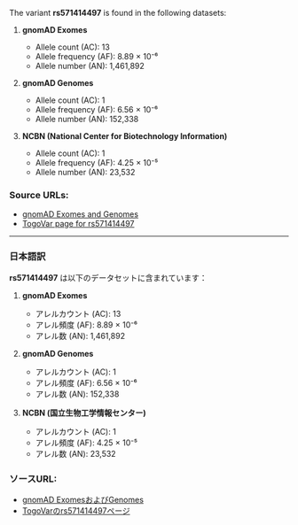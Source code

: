 The variant **rs571414497** is found in the following datasets:

1. **gnomAD Exomes**  
   - Allele count (AC): 13  
   - Allele frequency (AF): 8.89 × 10⁻⁶  
   - Allele number (AN): 1,461,892  

2. **gnomAD Genomes**  
   - Allele count (AC): 1  
   - Allele frequency (AF): 6.56 × 10⁻⁶  
   - Allele number (AN): 152,338  

3. **NCBN (National Center for Biotechnology Information)**  
   - Allele count (AC): 1  
   - Allele frequency (AF): 4.25 × 10⁻⁵  
   - Allele number (AN): 23,532  

### Source URLs:
- [gnomAD Exomes and Genomes](https://gnomad.broadinstitute.org/variant/17-8116869-T-C?dataset=gnomad_r4)  
- [TogoVar page for rs571414497](https://togovar.org/dbsnp/rs571414497)

---

### 日本語訳
**rs571414497** は以下のデータセットに含まれています：

1. **gnomAD Exomes**  
   - アレルカウント (AC): 13  
   - アレル頻度 (AF): 8.89 × 10⁻⁶  
   - アレル数 (AN): 1,461,892  

2. **gnomAD Genomes**  
   - アレルカウント (AC): 1  
   - アレル頻度 (AF): 6.56 × 10⁻⁶  
   - アレル数 (AN): 152,338  

3. **NCBN (国立生物工学情報センター)**  
   - アレルカウント (AC): 1  
   - アレル頻度 (AF): 4.25 × 10⁻⁵  
   - アレル数 (AN): 23,532  

### ソースURL:
- [gnomAD ExomesおよびGenomes](https://gnomad.broadinstitute.org/variant/17-8116869-T-C?dataset=gnomad_r4)  
- [TogoVarのrs571414497ページ](https://togovar.org/dbsnp/rs571414497)  